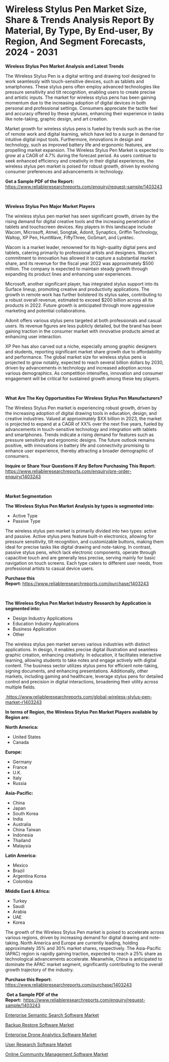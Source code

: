 <p><h1>Wireless Stylus Pen Market Size, Share & Trends Analysis Report By Material, By Type, By End-user, By Region, And Segment Forecasts, 2024 - 2031</h1></p><p><strong>Wireless Stylus Pen Market Analysis and Latest Trends</strong></p>
<p><p>The Wireless Stylus Pen is a digital writing and drawing tool designed to work seamlessly with touch-sensitive devices, such as tablets and smartphones. These stylus pens often employ advanced technologies like pressure sensitivity and tilt recognition, enabling users to create precise and artistic inputs. The market for wireless stylus pens has been gaining momentum due to the increasing adoption of digital devices in both personal and professional settings. Consumers appreciate the tactile feel and accuracy offered by these styluses, enhancing their experience in tasks like note-taking, graphic design, and art creation.</p><p>Market growth for wireless stylus pens is fueled by trends such as the rise of remote work and digital learning, which have led to a surge in demand for intuitive digital input tools. Furthermore, innovations in design and technology, such as improved battery life and ergonomic features, are propelling market expansion. The Wireless Stylus Pen Market is expected to grow at a CAGR of 4.7% during the forecast period. As users continue to seek enhanced efficiency and creativity in their digital experiences, the wireless stylus pen market is poised for robust growth, driven by evolving consumer preferences and advancements in technology.</p></p>
<p><strong>Get a Sample PDF of the Report:&nbsp;</strong> <a href="https://www.reliableresearchreports.com/enquiry/request-sample/1403243?utm_campaign=1736&utm_medium=2&utm_source=Github&utm_content=ia&utm_term=23102024&utm_id=wireless-stylus-pen">https://www.reliableresearchreports.com/enquiry/request-sample/1403243</a></p>
<p>&nbsp;</p>
<p><strong>Wireless Stylus Pen Major Market Players</strong></p>
<p><p>The wireless stylus pen market has seen significant growth, driven by the rising demand for digital creative tools and the increasing penetration of tablets and touchscreen devices. Key players in this landscape include Wacom, Microsoft, Atmel, Songtak, Adonit, Synaptics, Griffin Technology, Waltop, XP Pen, HuntWave, FiftyThree, GoSmart, and Lynktec.</p><p>Wacom is a market leader, renowned for its high-quality digital pens and tablets, catering primarily to professional artists and designers. Wacom's commitment to innovation has allowed it to capture a substantial market share, and its revenue for the fiscal year 2022 was approximately $500 million. The company is expected to maintain steady growth through expanding its product lines and enhancing user experiences.</p><p>Microsoft, another significant player, has integrated stylus support into its Surface lineup, promoting creative and productivity applications. The growth in remote work has further bolstered its stylus sales, contributing to a robust overall revenue, estimated to exceed $200 billion across all its products in 2022. Future growth is anticipated through more aggressive marketing and potential collaborations.</p><p>Adonit offers various stylus pens targeted at both professionals and casual users. Its revenue figures are less publicly detailed, but the brand has been gaining traction in the consumer market with innovative products aimed at enhancing user interaction.</p><p>XP Pen has also carved out a niche, especially among graphic designers and students, reporting significant market share growth due to affordability and performance. The global market size for wireless stylus pens is projected to grow notably, expected to reach several billion dollars by 2030, driven by advancements in technology and increased adoption across various demographics. As competition intensifies, innovation and consumer engagement will be critical for sustained growth among these key players.</p></p>
<p>&nbsp;</p>
<p><strong>What Are The Key Opportunities For Wireless Stylus Pen Manufacturers?</strong></p>
<p><p>The Wireless Stylus Pen market is experiencing robust growth, driven by the increasing adoption of digital drawing tools in education, design, and creative industries. Valued at approximately $XX billion in 2023, the market is projected to expand at a CAGR of XX% over the next five years, fueled by advancements in touch-sensitive technology and integration with tablets and smartphones. Trends indicate a rising demand for features such as pressure sensitivity and ergonomic designs. The future outlook remains positive, with innovations in battery life and connectivity promising to enhance user experience, thereby attracting a broader demographic of consumers.</p></p>
<p><strong>Inquire or Share Your Questions If Any Before Purchasing This Report:</strong> <a href="https://www.reliableresearchreports.com/enquiry/pre-order-enquiry/1403243?utm_campaign=1736&utm_medium=2&utm_source=Github&utm_content=ia&utm_term=23102024&utm_id=wireless-stylus-pen">https://www.reliableresearchreports.com/enquiry/pre-order-enquiry/1403243</a></p>
<p>&nbsp;</p>
<p><strong>Market Segmentation</strong></p>
<p><strong>The Wireless Stylus Pen Market Analysis by types is segmented into:</strong></p>
<p><ul><li>Active Type</li><li>Passive Type</li></ul></p>
<p><p>The wireless stylus pen market is primarily divided into two types: active and passive. Active stylus pens feature built-in electronics, allowing for pressure sensitivity, tilt recognition, and customizable buttons, making them ideal for precise tasks like digital drawing and note-taking. In contrast, passive stylus pens, which lack electronic components, operate through capacitive touch and are generally less precise, serving mainly for basic navigation on touch screens. Each type caters to different user needs, from professional artists to casual device users.</p></p>
<p><strong>Purchase this Report:&nbsp;</strong><a href="https://www.reliableresearchreports.com/purchase/1403243?utm_campaign=1736&utm_medium=2&utm_source=Github&utm_content=ia&utm_term=23102024&utm_id=wireless-stylus-pen">https://www.reliableresearchreports.com/purchase/1403243</a></p>
<p>&nbsp;</p>
<p><strong>The Wireless Stylus Pen Market Industry Research by Application is segmented into:</strong></p>
<p><ul><li>Design Industry Applications</li><li>Education Industry Applications</li><li>Business Application</li><li>Other</li></ul></p>
<p><p>The wireless stylus pen market serves various industries with distinct applications. In design, it enables precise digital illustration and seamless graphic creation, enhancing creativity. In education, it facilitates interactive learning, allowing students to take notes and engage actively with digital content. The business sector utilizes stylus pens for efficient note-taking, signing documents, and enhancing presentations. Additionally, other markets, including gaming and healthcare, leverage stylus pens for detailed control and precision in digital interactions, broadening their utility across multiple fields.</p></p>
<p><a href="https://www.reliableresearchreports.com/global-wireless-stylus-pen-market-r1403243?utm_campaign=1736&utm_medium=2&utm_source=Github&utm_content=ia&utm_term=23102024&utm_id=wireless-stylus-pen">&nbsp;https://www.reliableresearchreports.com/global-wireless-stylus-pen-market-r1403243</a></p>
<p><strong>In terms of Region, the Wireless Stylus Pen Market Players available by Region are:</strong></p>
<p>
    <p> <strong> North America: </strong>
        <ul>
            <li>United States</li>
            <li>Canada</li>
        </ul>
        </p> 
    <p> <strong> Europe: </strong>
        <ul>
            <li>Germany</li>
            <li>France</li>
            <li>U.K.</li>
            <li>Italy</li>
            <li>Russia</li>
        </ul>
        </p> 
    <p> <strong> Asia-Pacific: </strong>
        <ul>
            <li>China</li>
            <li>Japan</li>
            <li>South Korea</li>
            <li>India</li>
            <li>Australia</li>
            <li>China Taiwan</li>
            <li>Indonesia</li>
            <li>Thailand</li>
            <li>Malaysia</li>
        </ul>
        </p> 
    <p> <strong> Latin America: </strong>
        <ul>
            <li>Mexico</li>
            <li>Brazil</li>
            <li>Argentina Korea</li>
            <li>Colombia</li>
        </ul>
        </p> 
    <p> <strong> Middle East & Africa: </strong>
        <ul>
            <li>Turkey</li>
            <li>Saudi</li>
            <li>Arabia</li>
            <li>UAE</li>
            <li>Korea</li>
        </ul>
    </p>
    </p>
<p><p>The growth of the Wireless Stylus Pen market is poised to accelerate across various regions, driven by increasing demand for digital drawing and note-taking. North America and Europe are currently leading, holding approximately 35% and 30% market shares, respectively. The Asia-Pacific (APAC) region is rapidly gaining traction, expected to reach a 25% share as technological advancements accelerate. Meanwhile, China is anticipated to dominate the APAC market segment, significantly contributing to the overall growth trajectory of the industry.</p></p>
<p><strong>Purchase this Report: </strong><a href="https://www.reliableresearchreports.com/purchase/1403243?utm_campaign=1736&utm_medium=2&utm_source=Github&utm_content=ia&utm_term=23102024&utm_id=wireless-stylus-pen">https://www.reliableresearchreports.com/purchase/1403243</a></p>
<p>&nbsp;<strong>Get a Sample PDF of the Report:&nbsp;&nbsp;</strong><a href="https://www.reliableresearchreports.com/enquiry/request-sample/1403243?utm_campaign=1736&utm_medium=2&utm_source=Github&utm_content=ia&utm_term=23102024&utm_id=wireless-stylus-pen">https://www.reliableresearchreports.com/enquiry/request-sample/1403243</a></p>
<p><strong></strong></p>
<p><p><a href="https://www.linkedin.com/pulse/comprehensive-enterprise-semantic-search-software-market-qpgqe?utm_campaign=1736&utm_medium=2&utm_source=Github&utm_content=ia&utm_term=23102024&utm_id=wireless-stylus-pen">Enterprise Semantic Search Software Market</a></p><p><a href="https://www.linkedin.com/pulse/backup-restore-software-revenue-growth-report-2024-2031-ruyze?utm_campaign=1736&utm_medium=2&utm_source=Github&utm_content=ia&utm_term=23102024&utm_id=wireless-stylus-pen">Backup Restore Software Market</a></p><p><a href="https://www.linkedin.com/pulse/enterprise-drone-analytics-software-market-outlook-current-lkbhe?utm_campaign=1736&utm_medium=2&utm_source=Github&utm_content=ia&utm_term=23102024&utm_id=wireless-stylus-pen">Enterprise Drone Analytics Software Market</a></p><p><a href="https://www.linkedin.com/pulse/strategic-roadmap-global-user-research-software-market-insights-srtie?utm_campaign=1736&utm_medium=2&utm_source=Github&utm_content=ia&utm_term=23102024&utm_id=wireless-stylus-pen">User Research Software Market</a></p><p><a href="https://www.linkedin.com/pulse/online-community-management-software-industry-sector-market-inule?utm_campaign=1736&utm_medium=2&utm_source=Github&utm_content=ia&utm_term=23102024&utm_id=wireless-stylus-pen">Online Community Management Software Market</a></p></p>